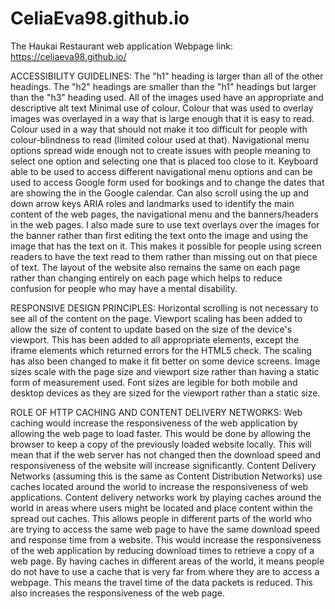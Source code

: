 # CeliaEva98.github.io
The Haukai Restaurant web application
Webpage link: https://celiaeva98.github.io/

ACCESSIBILITY GUIDELINES:
The "h1" heading is larger than all of the other headings. The "h2" headings are smaller than the "h1" headings but larger than the "h3" heading used. 
All of the images used have an appropriate and descriptive alt text
Minimal use of colour. Colour that was used to overlay images was overlayed in a way that is large enough that it is easy to read.
Colour used in a way that should not make it too difficult for people with colour-blindness to read (limited colour used at that).
Navigational menu options spread wide enough not to create issues with people meaning to select one option and selecting one that is placed too close to it.
Keyboard able to be used to access different navigational menu options and can be used to access Google form used for bookings and to change the dates that are showing the in the Google calendar. Can also scroll using the up and down arrow keys
ARIA roles and landmarks used to identify the main content of the web pages, the navigational menu and the banners/headers in the web pages.
I also made sure to use text overlays over the images for the banner rather than first editing the text onto the image and using the image that has the text on it. This makes it possible for people using screen readers to have the text read to them rather than missing out on that piece of text. 
The layout of the website also remains the same on each page rather than changing entirely on each page which helps to reduce confusion for people who may have a mental disability. 

RESPONSIVE DESIGN PRINCIPLES:
Horizontal scrolling is not necessary to see all of the content on the page.
Viewport scaling has been added to allow the size of content to update based on the size of the device's viewport. This has been added to all appropriate elements, except the iframe elements which returned errors for the HTML5 check. The scaling has also been changed to make it fit better on some device screens. 
Image sizes scale with the page size and viewport size rather than having a static form of measurement used. 
Font sizes are legible for both mobile and desktop devices as they are sized for the viewport rather than a static size. 

ROLE OF HTTP CACHING AND CONTENT DELIVERY NETWORKS:
Web caching would increase the responsiveness of the web application by allowing the web page to load faster. This would be done by allowing the browser to keep a copy of the previously loaded website locally. This will mean that if the web server has not changed then the download speed and responsiveness of the website will increase significantly. 
Content Delivery Networks (assuming this is the same as Content Distribution Networks) use caches located around the world to increase the responsiveness of web applications. Content delivery networks work by playing caches around the world in areas where users might be located and place content within the spread out caches. This allows people in different parts of the world who are trying to access the same web page to have the same download speed and response time from a website. This would increase the responsiveness of the web application by reducing download times to retrieve a copy of a web page. By having caches in different areas of the world, it means people do not have to use a cache that is very far from where they are to access a webpage. This means the travel time of the data packets is reduced. This also increases the responsiveness of the web page. 